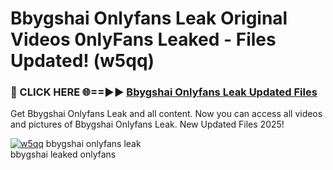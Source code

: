 # Bbygshai Onlyfans Leak Original Videos 0nlyFans Leaked - Files Updated! (w5qq)

<h3>🔴 CLICK HERE 🌐==►► <a href="https://tinyurl.com/brd5kh86" rel="nofollow">Bbygshai Onlyfans Leak Updated Files</a></h3>

Get Bbygshai Onlyfans Leak and all content. Now you can access all videos and pictures of Bbygshai Onlyfans Leak. New Updated Files 2025!

[![w5qq](https://i.imgur.com/K7sEzmb.gif)](https://tinyurl.com/brd5kh86)
bbygshai onlyfans leak<br>
bbygshai leaked onlyfans